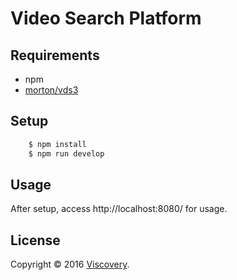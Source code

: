 # Video Search Platform

## Requirements

* npm
* [morton/vds3](http://git-cn.viscovery.co/morton/vds3)

## Setup

``` bash
    $ npm install
    $ npm run develop
```

## Usage

After setup, access http://localhost:8080/ for usage.

## License

Copyright © 2016 [Viscovery](http://www.viscovery.co/).
